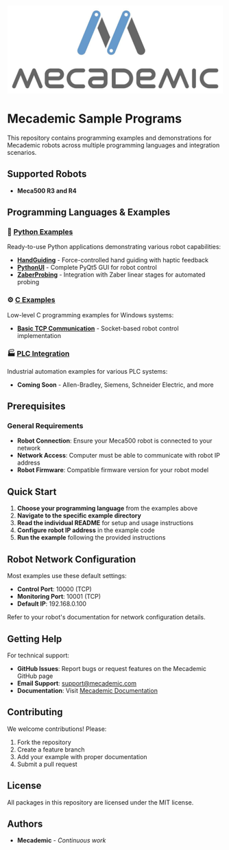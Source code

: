 ![Mecademic](./docs/logo/mecademic_logo.jpg  "Mecademic")

# Mecademic Sample Programs

This repository contains programming examples and demonstrations for Mecademic robots across multiple programming languages and integration scenarios.

## Supported Robots

* **Meca500 R3 and R4**

## Programming Languages & Examples

### 🐍 [Python Examples](./Python/)
Ready-to-use Python applications demonstrating various robot capabilities:

* **[HandGuiding](./Python/HandGuiding/)** - Force-controlled hand guiding with haptic feedback
* **[PythonUI](./Python/PythonUI/)** - Complete PyQt5 GUI for robot control
* **[ZaberProbing](./Python/ZaberProbing/)** - Integration with Zaber linear stages for automated probing

### ⚙️ [C Examples](./C/)
Low-level C programming examples for Windows systems:

* **[Basic TCP Communication](./C/basic-tcp-communication/)** - Socket-based robot control implementation

### 🏭 [PLC Integration](./PLC/)
Industrial automation examples for various PLC systems:

* **Coming Soon** - Allen-Bradley, Siemens, Schneider Electric, and more


## Prerequisites

### General Requirements
- **Robot Connection**: Ensure your Meca500 robot is connected to your network
- **Network Access**: Computer must be able to communicate with robot IP address
- **Robot Firmware**: Compatible firmware version for your robot model

## Quick Start

1. **Choose your programming language** from the examples above
2. **Navigate to the specific example directory** 
3. **Read the individual README** for setup and usage instructions
4. **Configure robot IP address** in the example code
5. **Run the example** following the provided instructions

## Robot Network Configuration

Most examples use these default settings:
- **Control Port**: 10000 (TCP)
- **Monitoring Port**: 10001 (TCP) 
- **Default IP**: 192.168.0.100

Refer to your robot's documentation for network configuration details.

## Getting Help

For technical support:
- **GitHub Issues**: Report bugs or request features on the Mecademic GitHub page
- **Email Support**: support@mecademic.com
- **Documentation**: Visit [Mecademic Documentation](https://mecademic.com/resources/documentation)

## Contributing

We welcome contributions! Please:
1. Fork the repository
2. Create a feature branch
3. Add your example with proper documentation
4. Submit a pull request

## License

All packages in this repository are licensed under the MIT license.

## Authors 

* **Mecademic** - *Continuous work*

